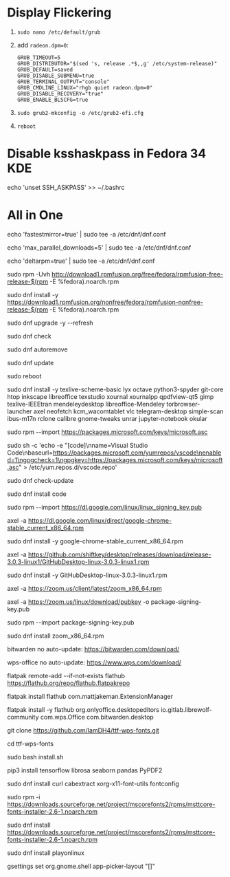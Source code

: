 # Display Flickering

1. `sudo nano /etc/default/grub`

2. add `radeon.dpm=0`:

    ```
    GRUB_TIMEOUT=5
    GRUB_DISTRIBUTOR="$(sed 's, release .*$,,g' /etc/system-release)"
    GRUB_DEFAULT=saved
    GRUB_DISABLE_SUBMENU=true
    GRUB_TERMINAL_OUTPUT="console"
    GRUB_CMDLINE_LINUX="rhgb quiet radeon.dpm=0"
    GRUB_DISABLE_RECOVERY="true"
    GRUB_ENABLE_BLSCFG=true
    ```

3. `sudo grub2-mkconfig -o /etc/grub2-efi.cfg`

4. `reboot`

# Disable ksshaskpass in Fedora 34 KDE

echo 'unset SSH_ASKPASS' >> ~/.bashrc

# All in One

echo 'fastestmirror=true' | sudo tee -a /etc/dnf/dnf.conf

echo 'max_parallel_downloads=5' | sudo tee -a /etc/dnf/dnf.conf

echo 'deltarpm=true' | sudo tee -a /etc/dnf/dnf.conf

sudo rpm -Uvh http://download1.rpmfusion.org/free/fedora/rpmfusion-free-release-$(rpm -E %fedora).noarch.rpm

sudo dnf install -y https://download1.rpmfusion.org/nonfree/fedora/rpmfusion-nonfree-release-$(rpm -E %fedora).noarch.rpm

sudo dnf upgrade -y --refresh

sudo dnf check

sudo dnf autoremove

sudo dnf update

sudo reboot

sudo dnf install -y texlive-scheme-basic lyx octave python3-spyder git-core htop inkscape libreoffice texstudio xournal xournalpp qpdfview-qt5 gimp texlive-IEEEtran mendeleydesktop libreoffice-Mendeley torbrowser-launcher axel neofetch kcm_wacomtablet vlc telegram-desktop simple-scan ibus-m17n rclone calibre gnome-tweaks unrar jupyter-notebook okular

sudo rpm --import https://packages.microsoft.com/keys/microsoft.asc

sudo sh -c 'echo -e "[code]\nname=Visual Studio Code\nbaseurl=https://packages.microsoft.com/yumrepos/vscode\nenabled=1\ngpgcheck=1\ngpgkey=https://packages.microsoft.com/keys/microsoft.asc" > /etc/yum.repos.d/vscode.repo'

sudo dnf check-update

sudo dnf install code

sudo rpm --import https://dl.google.com/linux/linux_signing_key.pub

axel -a https://dl.google.com/linux/direct/google-chrome-stable_current_x86_64.rpm

sudo dnf install -y google-chrome-stable_current_x86_64.rpm

axel -a https://github.com/shiftkey/desktop/releases/download/release-3.0.3-linux1/GitHubDesktop-linux-3.0.3-linux1.rpm

sudo dnf install -y GitHubDesktop-linux-3.0.3-linux1.rpm

axel -a https://zoom.us/client/latest/zoom_x86_64.rpm

axel -a https://zoom.us/linux/download/pubkey -o package-signing-key.pub 

sudo rpm --import package-signing-key.pub

sudo dnf install zoom_x86_64.rpm

bitwarden no auto-update: https://bitwarden.com/download/

wps-office no auto-update: https://www.wps.com/download/

flatpak remote-add --if-not-exists flathub https://flathub.org/repo/flathub.flatpakrepo

flatpak install flathub com.mattjakeman.ExtensionManager

flatpak install -y flathub org.onlyoffice.desktopeditors io.gitlab.librewolf-community com.wps.Office com.bitwarden.desktop

git clone https://github.com/IamDH4/ttf-wps-fonts.git

cd ttf-wps-fonts

sudo bash install.sh

pip3 install tensorflow librosa seaborn pandas PyPDF2

sudo dnf install curl cabextract xorg-x11-font-utils fontconfig

sudo rpm -i https://downloads.sourceforge.net/project/mscorefonts2/rpms/msttcore-fonts-installer-2.6-1.noarch.rpm

sudo dnf install https://downloads.sourceforge.net/project/mscorefonts2/rpms/msttcore-fonts-installer-2.6-1.noarch.rpm

sudo dnf install playonlinux

gsettings set org.gnome.shell app-picker-layout "[]"
